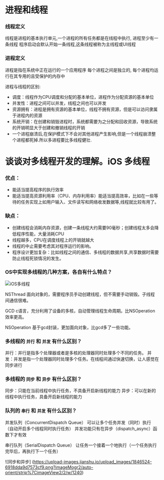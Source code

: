 
# 进程和线程


### 线程定义

线程是进程的基本执行单元,一个进程的所有任务都是在线程中执行,
进程至少有一条线程
程序启动会默认开始一条线程,这条线程被称为主线程或UI线程

### 进程定义

进程是指在系统中正在运行的一个应用程序
每个进程之间是独立的,
每个进程均运行在其专用的且受保护的内存中

进程与线程的区别:

- 调度：线程作为CPU调度和分配的基本单位，进程作为分配资源的基本单位
- 并发性：进程之间可以并发，线程之间也可以并发
- 资源拥有：进程是拥有资源的基本单位，线程不拥有资源，但是可以访问隶属于进程内的资源
- 系统开销：在创建和销毁进程时，系统都需要为之分配和回收资源，导致系统的开销明显大于创建和撤销线程的开销
- 一个进程崩溃后,在保护模式下不会对其他进程产生影响,但是一个线程崩溃整个进程都死掉.所以多进程要比多线程健壮.

# 谈谈对多线程开发的理解。iOS 多线程

### 优点：

- 能适当提高程序的执行效率
- 能适当提高资源利用率（CPU、内存利用率）能适当提高效率，比如在一些等待的任务实现上如用户输入、文件读写和网络收发数据等,线程就比较有用了。

### 缺点：

- 创建线程会消耗内存资源，创建一条线程大约需要90毫秒；创建线程太多会降低程序性能，大量消耗CPU
- 线程越多，CPU在调度线程上的开销就越大
- 线程的中止需要考虑其对程序运行的影响。
- 程序设计更加复杂：比如线程之间的通信、多线程的数据共享,共享数据时需要防止线程死锁情况的发生。

### OS中实现多线程的几种方案，各自有什么特点？

![iOS多线程](https://upload-images.jianshu.io/upload_images/1846524-cf7b835865f8c5f0.png?imageMogr2/auto-orient/strip%7CimageView2/2/w/1240)

NSThread 面向对象的，需要程序员手动创建线程，但不需要手动销毁。子线程间通信很难。

GCD c语言，充分利用了设备的多核，自动管理线程生命周期。比NSOperation效率更高。

NSOperation 基于gcd封装，更加面向对象，比gcd多了一些功能。

### 多线程的 `并行` 和 `并发` 有什么区别？

并行：并行是指多个处理器或者是多核的处理器同时处理多个不同的任务。 
并发：并发是指一个处理器同时处理多个任务。在线程间通过快速切换，让人感觉在同步进行

### 多线程的 `同步` 和 `异步` 有什么区别？

同步：只能在当前线程中执行任务，不具备开启新线程的能力
异步：可以在新的线程中执行任务，具备开启新线程的能力

### 队列的 `串行` 和 `并发` 有什么区别？

并发队列（ConcurrentDispatch Queue）
可以让多个任务并发（同时）执行（自动开启多个线程同时执行任务）
并发功能只有在异步（dispatch_async）函数下才有效

串行队列（SerialDispatch Queue）
让任务一个接着一个地执行（一个任务执行完毕后，再执行下一个任务）


![同步和异步]
(https://upload-images.jianshu.io/upload_images/1846524-6918dda9d7573cf9.png?imageMogr2/auto-orient/strip%7CimageView2/2/w/1240)
